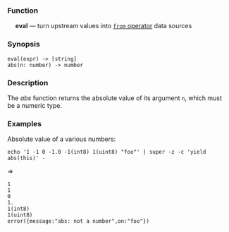 ### Function

&emsp; **eval** &mdash; turn upstream values into [`from` operator](../operators/from.md) data sources

### Synopsis

```
eval(expr) -> [string]
abs(n: number) -> number
```

### Description

The _abs_ function returns the absolute value of its argument `n`, which
must be a numeric type.

### Examples

Absolute value of a various numbers:
```mdtest-command
echo '1 -1 0 -1.0 -1(int8) 1(uint8) "foo"' | super -z -c 'yield abs(this)' -
```
=>
```mdtest-output
1
1
0
1.
1(int8)
1(uint8)
error({message:"abs: not a number",on:"foo"})
```
